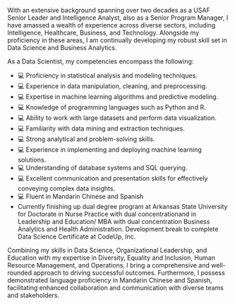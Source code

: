 
With an extensive background spanning over two decades as a USAF Senior Leader and Intelligence Analyst,  also as a  Senior Program Manager, I have amassed a wealth of experience across diverse sectors, including Intelligence, Healthcare, Business, and Technology. Alongside my proficiency in these areas, I am continually developing my robust skill set in Data Science and Business Analytics. 

As a Data Scientist, my competencies encompass the following:

* 💻 Proficiency in statistical analysis and modeling techniques.
* 💻 Experience in data manipulation, cleaning, and preprocessing.
* 💻 Expertise in machine learning algorithms and predictive modeling.
* 💻 Knowledge of programming languages such as Python and R.
* 💻 Ability to work with large datasets and perform data visualization.
* 💻 Familiarity with data mining and extraction techniques.
* 💻 Strong analytical and problem-solving skills.
* 💻 Experience in implementing and deploying machine learning solutions.
* 💻 Understanding of database systems and SQL querying.
* 💻 Excellent communication and presentation skills for effectively conveying complex data insights.
* 💻 Fluent in Mandarin Chinese and Spanish
* Currently finishing up dual degree program at Arkansas State University for  Doctorate in Nurse Practice with dual concentrationand in Leadership and Education/ MBA with dual concentration Business Analytics and Health Administration. Development break to complete Data Science Certificate at CodeUp, Inc.

Combining my skills in Data Science, Organizational Leadership, and Education with my expertise in Diversity, Equality and Inclusion, Human Resource Management, and Operations, I bring a comprehensive and well-rounded approach to driving successful outcomes. Furthermore, I possess demonstrated language proficiency in Mandarin Chinese and Spanish, facilitating enhanced collaboration and communication with diverse teams and stakeholders.
